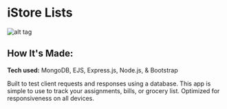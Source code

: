 # iStore Lists

![alt tag](https://jameskarr.netlify.app/images/listTracker.gif)

## How It's Made:
**Tech used:** MongoDB, EJS, Express.js, Node.js, & Bootstrap

Built to test client requests and responses using a database. This app is simple to use to track your assignments, bills, or grocery list. Optimized for responsiveness on all devices.
